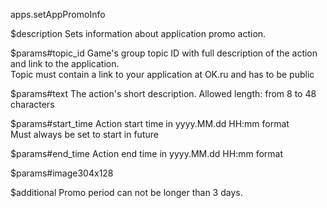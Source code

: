 apps.setAppPromoInfo

$description
Sets information about application promo action.

$params#topic_id
Game's group topic ID with full description of the action and link to the application.  
Topic must contain a link to your application at OK.ru and has to be public

$params#text
The action's short description. Allowed length: from 8 to 48 characters

$params#start_time
Action start time in yyyy.MM.dd HH:mm format  
Must always be set to start in future

$params#end_time
Action end time in yyyy.MM.dd HH:mm format

$params#image304x128


$additional
Promo period can not be longer than 3 days.